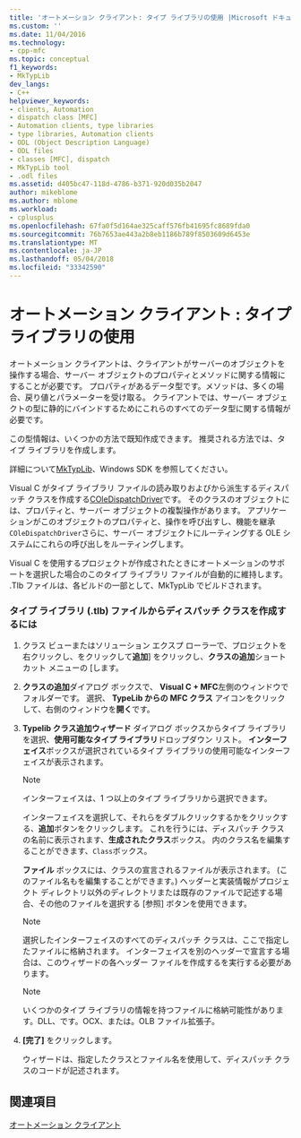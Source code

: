 ```yaml
---
title: 'オートメーション クライアント: タイプ ライブラリの使用 |Microsoft ドキュメント'
ms.custom: ''
ms.date: 11/04/2016
ms.technology:
- cpp-mfc
ms.topic: conceptual
f1_keywords:
- MkTypLib
dev_langs:
- C++
helpviewer_keywords:
- clients, Automation
- dispatch class [MFC]
- Automation clients, type libraries
- type libraries, Automation clients
- ODL (Object Description Language)
- ODL files
- classes [MFC], dispatch
- MkTypLib tool
- .odl files
ms.assetid: d405bc47-118d-4786-b371-920d035b2047
author: mikeblome
ms.author: mblome
ms.workload:
- cplusplus
ms.openlocfilehash: 67fa0f5d164ae325caff576fb41695fc8689fda0
ms.sourcegitcommit: 76b7653ae443a2b8eb1186b789f8503609d6453e
ms.translationtype: MT
ms.contentlocale: ja-JP
ms.lasthandoff: 05/04/2018
ms.locfileid: "33342590"
---
```

# <a name="automation-clients-using-type-libraries"></a>オートメーション クライアント : タイプ ライブラリの使用
オートメーション クライアントは、クライアントがサーバーのオブジェクトを操作する場合、サーバー オブジェクトのプロパティとメソッドに関する情報にすることが必要です。 プロパティがあるデータ型です。メソッドは、多くの場合、戻り値とパラメーターを受け取る。 クライアントでは、サーバー オブジェクトの型に静的にバインドするためにこれらのすべてのデータ型に関する情報が必要です。  
  
 この型情報は、いくつかの方法で既知作成できます。 推奨される方法では、タイプ ライブラリを作成します。  
  
 詳細について[MkTypLib](http://msdn.microsoft.com/library/windows/desktop/aa366797)、Windows SDK を参照してください。  
  
 Visual C がタイプ ライブラリ ファイルの読み取りおよびから派生するディスパッチ クラスを作成する[COleDispatchDriver](../mfc/reference/coledispatchdriver-class.md)です。 そのクラスのオブジェクトには、プロパティと、サーバー オブジェクトの複製操作があります。 アプリケーションがこのオブジェクトのプロパティと、操作を呼び出すし、機能を継承`COleDispatchDriver`さらに、サーバー オブジェクトにルーティングする OLE システムにこれらの呼び出しをルーティングします。  
  
 Visual C を使用するプロジェクトが作成されたときにオートメーションのサポートを選択した場合のこのタイプ ライブラリ ファイルが自動的に維持します。 .Tlb ファイルは、各ビルドの一部として、MkTypLib でビルドされます。  
  
### <a name="to-create-a-dispatch-class-from-a-type-library-tlb-file"></a>タイプ ライブラリ (.tlb) ファイルからディスパッチ クラスを作成するには  
  
1.  クラス ビューまたはソリューション エクスプ ローラーで、プロジェクトを右クリックし、をクリックして**追加**] をクリックし、**クラスの追加**ショートカット メニューの [します。  
  
2.  **クラスの追加**ダイアログ ボックスで、 **Visual C + MFC**左側のウィンドウでフォルダーです。 選択、 **TypeLib からの MFC クラス** アイコンをクリックして、右側のウィンドウを**開く**です。  
  
3.  **Typelib クラス追加ウィザード** ダイアログ ボックスからタイプ ライブラリを選択、**使用可能なタイプ ライブラリ**ドロップダウン リスト。 **インターフェイス**ボックスが選択されているタイプ ライブラリの使用可能なインターフェイスが表示されます。  
  
    > [!NOTE]
    >  インターフェイスは、1 つ以上のタイプ ライブラリから選択できます。  
  
     インターフェイスを選択して、それらをダブルクリックするかをクリックする、**追加**ボタンをクリックします。 これを行うには、ディスパッチ クラスの名前に表示されます、**生成されたクラス**ボックス。 内のクラス名を編集することができます、`Class`ボックス。  
  
     **ファイル** ボックスには、クラスの宣言されるファイルが表示されます。 (このファイル名もを編集することができます。) ヘッダーと実装情報がプロジェクト ディレクトリ以外のディレクトリまたは既存のファイルで記述する場合、その他のファイルを選択する [参照] ボタンを使用できます。  
  
    > [!NOTE]
    >  選択したインターフェイスのすべてのディスパッチ クラスは、ここで指定したファイルに格納されます。 インターフェイスを別のヘッダーで宣言する場合は、このウィザードの各ヘッダー ファイルを作成するを実行する必要があります。  
  
    > [!NOTE]
    >  いくつかのタイプ ライブラリの情報を持つファイルに格納可能性があります。DLL、です。OCX、または。OLB ファイル拡張子。  
  
4.  **[完了]** をクリックします。  
  
     ウィザードは、指定したクラスとファイル名を使用して、ディスパッチ クラスのコードが記述されます。  
  
## <a name="see-also"></a>関連項目  
 [オートメーション クライアント](../mfc/automation-clients.md)

